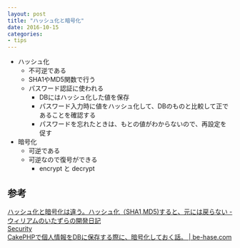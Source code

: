 ```yaml
---
layout: post
title: "ハッシュ化と暗号化"
date: 2016-10-15
categories: 
- tips
---
```


- ハッシュ化
	- 不可逆である
	- SHA1やMD5関数で行う
	- パスワード認証に使われる
		- DBにはハッシュ化した値を保存
		- パスワード入力時に値をハッシュ化して、DBのものと比較して正であることを確認する
		- パスワードを忘れたときは、もとの値がわからないので、再設定を促す
- 暗号化
	- 可逆である
	- 可逆なので復号ができる
		- encrypt と decrypt


## 参考
[ハッシュ化と暗号化は違う。ハッシュ化（SHA1,MD5)すると、元には戻らない - ウィリアムのいたずらの開発日記](http://blog.goo.ne.jp/xmldtp/e/b6a697735a597e8e41af460ae2f2875a)  
[Security](http://book.cakephp.org/2.0/ja/core-utility-libraries/security.html)  
[CakePHPで個人情報をDBに保存する際に、暗号化しておく話。 | be-hase.com](http://be-hase.com/php/239/)  







